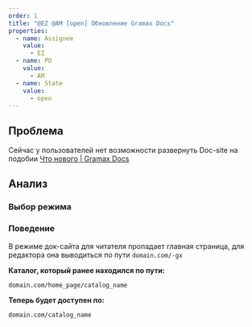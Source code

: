 ```yaml
---
order: 1
title: "@EZ @AM [open] Обновление Gramax Docs"
properties:
  - name: Assignee
    value:
      - EZ
  - name: PO
    value:
      - AM
  - name: State
    value:
      - open
---
```


## Проблема

Сейчас у пользователей нет возможности развернуть Doc-site на подобии [Что нового | Gramax Docs](https://gram.ax/resources/docs)

## Анализ

### Выбор режима

### Поведение

В режиме док-сайта для читателя пропадает главная страница, для редактора она выводиться по пути `domain.com/-gx`

**Каталог, который ранее находился по пути:**

`domain.com/home_page/catalog_name`

**Теперь будет доступен по:**

`domain.com/catalog_name`